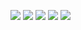 ![](http://github-profile-summary-cards.vercel.app/api/cards/profile-details?username=lethi2k&theme=highcontrast)
![](http://github-profile-summary-cards.vercel.app/api/cards/repos-per-language?username=lethi2k&theme=highcontrast)
![](http://github-profile-summary-cards.vercel.app/api/cards/most-commit-language?username=lethi2k&theme=highcontrast)
![](http://github-profile-summary-cards.vercel.app/api/cards/stats?username=lethi2k&theme=highcontrast)
![](http://github-profile-summary-cards.vercel.app/api/cards/productive-time?username=lethi2k&theme=highcontrast&utcOffset=8)
